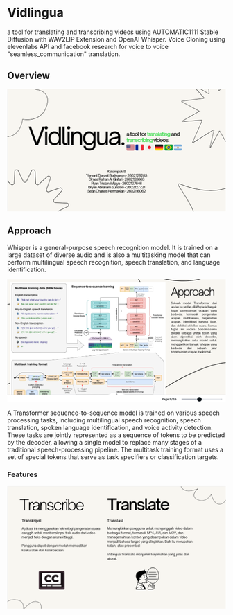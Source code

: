 # Vidlingua
a tool for translating and transcribing videos using AUTOMATIC1111 Stable Diffusion with WAV2LIP Extension and OpenAI Whisper.
Voice Cloning using elevenlabs API and facebook research for voice to voice "seamless_communication" translation.

## Overview

<img src ="docs\intro.png">

## Approach
Whisper is a general-purpose speech recognition model. It is trained on a large dataset of diverse audio and is also a multitasking model that can perform multilingual speech recognition, speech translation, and language identification.

<img src="docs\approach.png">

A Transformer sequence-to-sequence model is trained on various speech processing tasks, including multilingual speech recognition, speech translation, spoken language identification, and voice activity detection. These tasks are jointly represented as a sequence of tokens to be predicted by the decoder, allowing a single model to replace many stages of a traditional speech-processing pipeline. The multitask training format uses a set of special tokens that serve as task specifiers or classification targets.
### Features

<img src="docs\transcribetranslate.png">
